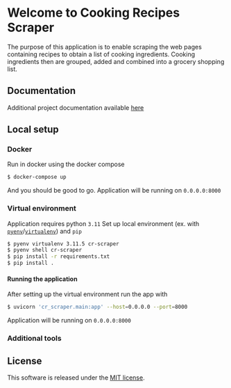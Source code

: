 # Welcome to Cooking Recipes Scraper

The purpose of this application is to enable scraping the web pages containing recipes to obtain a list of cooking ingredients. Cooking ingredients then are grouped, added and combined into a grocery shopping list.

## Documentation

Additional project documentation available [here](/docs/index.md)

## Local setup

### Docker

Run in docker using the docker compose

```bash
$ docker-compose up
```

And you should be good to go. Application will be running on `0.0.0.0:8000`

### Virtual environment

Application requires python `3.11`
Set up local environment (ex. with [`pyenv`](https://github.com/pyenv/pyenv)/[`virtualenv`](https://github.com/pyenv/pyenv-virtualenv)) and `pip`

```bash
$ pyenv virtualenv 3.11.5 cr-scraper
$ pyenv shell cr-scraper
$ pip install -r requirements.txt
$ pip install .
```

#### Running the application

After setting up the virtual environment run the app with

```bash
$ uvicorn 'cr_scraper.main:app' --host=0.0.0.0 --port=8000
```

Application will be running on `0.0.0.0:8000`

### Additional tools

## License

This software is released under the [MIT license](/LICENSE).
